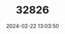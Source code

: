 ---
title: "32826"
category: "Illicium ternstroemioides"
draft: false
date: 2024-02-22 13:03:50
languages:
  Vietnamese: ["Hôi Chè"]
---